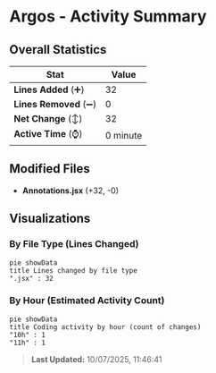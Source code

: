 # Argos - Activity Summary 

## Overall Statistics

| Stat                   | Value                                                             |
| ---------------------- | ----------------------------------------------------------------- |
| **Lines Added** (➕)   | 32                                          |
| **Lines Removed** (➖) | 0                                        |
| **Net Change** (↕)    | 32                |
| **Active Time** (⌚)   | 0 minute |


## Modified Files
- **Annotations.jsx** (+32, -0)

## Visualizations

### By File Type (Lines Changed)

```mermaid
pie showData
title Lines changed by file type
".jsx" : 32
```

### By Hour (Estimated Activity Count)

```mermaid
pie showData
title Coding activity by hour (count of changes)
"10h" : 1
"11h" : 1
```


> **Last Updated:** 10/07/2025, 11:46:41